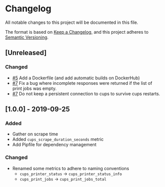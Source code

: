 # Changelog

All notable changes to this project will be documented in this file.

The format is based on [Keep a Changelog](https://keepachangelog.com/en/1.0.0/),
and this project adheres to [Semantic Versioning](https://semver.org/spec/v2.0.0.html).

## [Unreleased]

### Changed

- [#5](https://github.com/ThoreKr/cups_exporter/pull/5) Add a Dockerfile (and add automatic builds on DockerHub)
- [#7](https://github.com/ThoreKr/cups_exporter/issues/6) Fix a bug where incomplete responses were returned if the list of print jobs was empty.
- [#7](https://github.com/ThoreKr/cups_exporter/issues/7) Do not keep a persistent connection to cups to survive cups restarts.

## [1.0.0] - 2019-09-25

### Added

- Gather on scrape time
- Added `cups_scrape_duration_seconds` metric
- Add Pipfile for dependency management

### Changed

- Renamed some metrics to adhere to naming conventions
  - `cups_printer_status` -> `cups_printer_status_info`
  - `cups_print_jobs` -> `cups_print_jobs_total`

